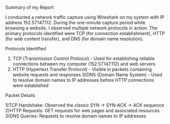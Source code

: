 Summary of my Report

I conducted a network traffic capture using Wireshark on my system with IP address 152.57.147.112. During the one-minute capture period while browsing a website, I observed multiple network protocols in action. The primary protocols identified were TCP (for connection establishment), HTTP (for web content transfer), and DNS (for domain name resolution).

Protocols Identified
1) TCP (Transmission Control Protocol) - Used for establishing reliable connections between my computer (152.57.147.112) and web servers
2) HTTP (Hypertext Transfer Protocol) - Visible in packets containing website requests and responses
3)DNS (Domain Name System) - Used to resolve domain names to IP addresses before HTTP connections were established

Packet Details

1)TCP Handshake: Observed the classic SYN → SYN-ACK → ACK sequence
2)HTTP Requests: GET requests for web pages and associated resources
3)DNS Queries: Requests to resolve domain names to IP addresses
